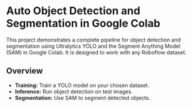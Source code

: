 # Auto Object Detection and Segmentation in Google Colab

This project demonstrates a complete pipeline for object detection and segmentation using Ultralytics YOLO and the Segment Anything Model (SAM) in Google Colab. It is designed to work with any Roboflow dataset.

## Overview

- **Training:** Train a YOLO model on your chosen dataset.
- **Inference:** Run object detection on test images.
- **Segmentation:** Use SAM to segment detected objects.
